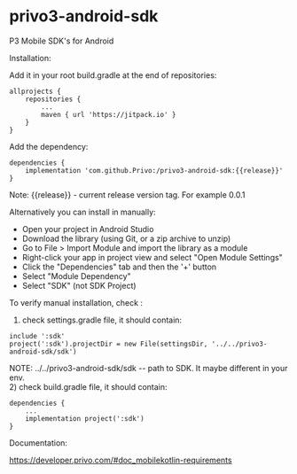 # privo3-android-sdk
P3 Mobile SDK's for Android

Installation:

Add it in your root build.gradle at the end of repositories:
```
allprojects {
	repositories {
		...
		maven { url 'https://jitpack.io' }
	}
}
```
Add the dependency:
```
dependencies {
	implementation 'com.github.Privo:/privo3-android-sdk:{{release}}'
}
```

Note:
{{release}} - current release version tag. For example 0.0.1

Alternatively you can install in manually:</br>

* Open your project in Android Studio
* Download the library (using Git, or a zip archive to unzip)
* Go to File > Import Module and import the library as a module
* Right-click your app in project view and select "Open Module Settings"
* Click the "Dependencies" tab and then the '+' button
* Select "Module Dependency"
* Select "SDK" (not SDK Project)

To verify manual installation, check :</br>
1) check settings.gradle file, it should contain:</br>
```
include ':sdk'
project(':sdk').projectDir = new File(settingsDir, '../../privo3-android-sdk/sdk')
```
NOTE: ../../privo3-android-sdk/sdk -- path to SDK. It maybe different in your env.</br>
2) check build.gradle file, it should contain:</br>
```
dependencies {
    ...
    implementation project(':sdk')
}
```

Documentation:</br>

https://developer.privo.com/#doc_mobilekotlin-requirements